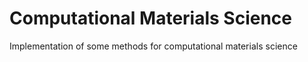 # Computational Materials Science
Implementation of some methods for computational materials science

